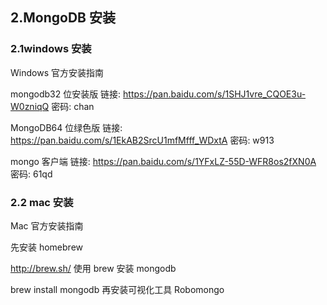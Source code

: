 ## 2.MongoDB 安装

### 2.1windows 安装

Windows 官方安装指南

mongodb32 位安装版 链接: https://pan.baidu.com/s/1SHJ1vre_CQOE3u-W0zniqQ 密码: chan

MongoDB64 位绿色版 链接: https://pan.baidu.com/s/1EkAB2SrcU1mfMfff_WDxtA 密码: w913

mongo 客户端 链接: https://pan.baidu.com/s/1YFxLZ-55D-WFR8os2fXN0A 密码: 61qd

### 2.2 mac 安装

Mac 官方安装指南

先安装 homebrew

http://brew.sh/
使用 brew 安装 mongodb

brew install mongodb
再安装可视化工具 Robomongo
